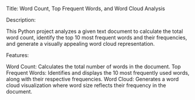 Title: Word Count, Top Frequent Words, and Word Cloud Analysis

Description:

This Python project analyzes a given text document to calculate the total word count, identify the top 10 most frequent words and their frequencies, and generate a visually appealing word cloud representation.

Features:

Word Count: Calculates the total number of words in the document.
Top Frequent Words: Identifies and displays the 10 most frequently used words, along with their respective frequencies.
Word Cloud: Generates a word cloud visualization where word size reflects their frequency in the document.

